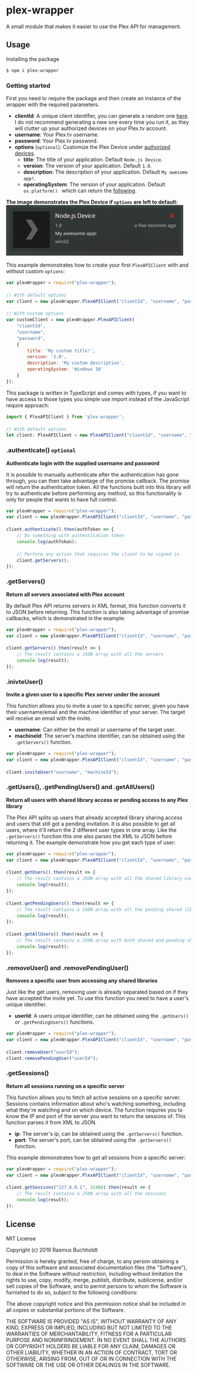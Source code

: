 # plex-wrapper

A small module that makes it easier to use the Plex API for management.

## Usage

Installing the package
```bash
$ npm i plex-wrapper
```

### Getting started

First you need to require the package and then create an instance of the wrapper with the required parameters.
- **clientId**: A unique client identifier, you can generate a random one [here](https://www.guidgenerator.com/online-guid-generator.aspx). I do not recommend generating a new one every time you run it, as they will clutter up your authorized devices on your Plex.tv account.
- **username**: Your Plex.tv username.
- **password**: Your Plex.tv password.
-  **options** (`optional`): Customize the Plex Device under [authorized devices](https://app.plex.tv/desktop#!/settings/devices/all). 
    - **title**: The title of your application. Default `Node.js Device`.
    - **version**: The version of your application. Default `1.0`.
    - **description**: The description of your application. Default `My awesome app!`.
	- **operatingSystem**: The version of your application. Default `os.platform() ` which can return the [following](https://nodejs.org/api/os.html#os_os_platform).

**The image demonstrates the Plex Device if `options` are left to default:**
![Image of Default Plex Device](docs/default-plex-device.PNG)

This example demonstrates how to create your first `PlexAPIClient` with and without custom `options`:
```js
var plexWrapper = require("plex-wrapper");

// With default options
var client = new plexWrapper.PlexAPIClient("clientId", "username", "password");

// With custom options
var customClient = new plexWrapper.PlexAPIClient(
    "clientId", 
    "username", 
    "password", 
    {
        title: 'My custom title!',
        version: '2.0',
        description: 'My custom description',
        operatingSystem: 'Windows 10'
    }
});
```

This package is written in TypeScript and comes with types, if you want to have access to those types you simple use import instead of the JavaScript require approach:
```js
import { PlexAPIClient } from 'plex-wrapper';

// With default options
let client: PlexAPIClient = new PlexAPIClient("clientId", "username", "password");
```

### .authenticate() `optional`

**Authenticate login with the supplied username and password**

It is possible to manually authenticate after the authentication has gone through, you can then take advantage of the promise callback. The promise will return the authentication token. All the functions built into this library will try to authenticate before performing any method, so this functionality is only for people that wants to have full control.

```js
var plexWrapper = require("plex-wrapper");
var client = new plexWrapper.PlexAPIClient("clientId", "username", "password");

client.authenticate().then(authToken => {
    // Do something with authentication token
    console.log(authToken);

    // Perform any action that requires the client to be signed in
    client.getServers();
});
```

### .getServers()

**Return all servers associated with Plex account**

By default Plex API returns servers in XML format, this function converts it to JSON before returning. This function is also taking advantage of promise callbacks, which is demonstrated in the example:

```js
var plexWrapper = require("plex-wrapper");
var client = new plexWrapper.PlexAPIClient("clientId", "username", "password");

client.getServers().then(result => {
    // The result contains a JSON array with all the servers
    console.log(result);
});
```

### .inivteUser()

**Invite a given user to a specific Plex server under the account**

This function allows you to invite a user to a specific server, given you have their username/email and the machine identifier of your server. The target will receive an email with the invite.

- **username**: Can either be the email or username of the target user.
- **machineId**: The server's machine identifier, can be obtained using the `.getServers()` function. 

```js
var plexWrapper = require("plex-wrapper");
var client = new plexWrapper.PlexAPIClient("clientId", "username", "password");

client.inviteUser("username", "machineId");
```

### .getUsers(), .getPendingUsers() and .getAllUsers()

**Return all users with shared library access or pending access to any Plex library**

The Plex API splits up users that already accepted library sharing access and users that still got a pending invitation. It is also possible to get all users, where it'll return the 2 different user types in one array. Like the `.getServers()` function this one also parses the XML to JSON before returning it. The example demonstrate how you get each type of user:

```js
var plexWrapper = require("plex-wrapper");
var client = new plexWrapper.PlexAPIClient("clientId", "username", "password");

client.getUsers().then(result => {
    // The result contains a JSON array with all the shared library users
    console.log(result);
});

client.getPendingUsers().then(result => {
    // The result contains a JSON array with all the pending shared library users
    console.log(result);
});

client.getAllUsers().then(result => {
    // The result contains a JSON array with both shared and pending shared users (Keep in mind that the properties may vary from the 2 types of user)
    console.log(result);
});
```

### .removeUser() and .removePendingUser()

**Removes a specific user from accessing any shared libraries**

Just like the get users, removing user is already separated based on if they have accepted the invite yet. To use this function you need to have a user's unique identifier.

- **userId**: A users unique identifier, can be obtained using the `.getUsers()` or `.getPendingUsers()` functions. 

```js
var plexWrapper = require("plex-wrapper");
var client = new plexWrapper.PlexAPIClient("clientId", "username", "password");

client.removeUser("userId");
client.removePendingUser("userId");
```

### .getSessions()

**Return all sessions running on a specific server**

This function allows you to fetch all active sessions on a specific server. Sessions contains information about who's watching something, including what they're watcihng and on which device. The function requires you to know the IP and port of the server you want to return the sessions of. This function parses it from XML to JSON.

- **ip**: The server's ip, can be obtained using the `.getServers()` function. 
- **port**: The server's port, can be obtained using the `.getServers()` function. 

This example demonstrates how to get all sessions from a specific server:
```js
var plexWrapper = require("plex-wrapper");
var client = new plexWrapper.PlexAPIClient("clientId", "username", "password");

client.getSessions("127.0.0.1", 32400).then(result => {
    // The result contains a JSON array with all the sessions
    console.log(result);
});
```

## License

MIT License

Copyright (c) 2019 Rasmus Buchholdt

Permission is hereby granted, free of charge, to any person obtaining a copy
of this software and associated documentation files (the "Software"), to deal
in the Software without restriction, including without limitation the rights
to use, copy, modify, merge, publish, distribute, sublicense, and/or sell
copies of the Software, and to permit persons to whom the Software is
furnished to do so, subject to the following conditions:

The above copyright notice and this permission notice shall be included in all
copies or substantial portions of the Software.

THE SOFTWARE IS PROVIDED "AS IS", WITHOUT WARRANTY OF ANY KIND, EXPRESS OR
IMPLIED, INCLUDING BUT NOT LIMITED TO THE WARRANTIES OF MERCHANTABILITY,
FITNESS FOR A PARTICULAR PURPOSE AND NONINFRINGEMENT. IN NO EVENT SHALL THE
AUTHORS OR COPYRIGHT HOLDERS BE LIABLE FOR ANY CLAIM, DAMAGES OR OTHER
LIABILITY, WHETHER IN AN ACTION OF CONTRACT, TORT OR OTHERWISE, ARISING FROM,
OUT OF OR IN CONNECTION WITH THE SOFTWARE OR THE USE OR OTHER DEALINGS IN THE
SOFTWARE.